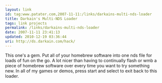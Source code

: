 ```yaml
---
layout: link
id: tag:www.patater.com,2007-11-11:/links/darkains-multi-nds-loader
title: Darkain's Multi-NDS Loader
tags: link projects
permalink: /links/darkains-multi-nds-loader
date: 2007-11-11 23:41:13
updated: 2010-12-19 03:36:44
uri: http://ds.darkain.com/hack/
---
```

This one's a gem. Put all of your homebrew software into one nds file for loads
of fun on the go. A lot nicer than having to continually flash or wmb a piece
of homebrew software over every time you want to try something new. In all of
my games or demos, press start and select to exit back to this loader.
